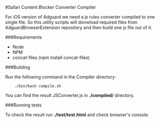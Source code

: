 #Safari Content Blocker Converter Compiler

For iOS version of Adguard we need a js rules converter compiled to one single file.
So this utility scripts will donwload required files from AdguardBrowserExtension repository and then build one js file out of it.

###Requirements

- Node 
- NPM
- concat-files (npm install concat-files)

###Building

Run the following command in the Compiler directory:
```
    ./bin/bash compile.sh
```

You can find the result JSConverter.js in **./compiled/** directory.

###Running tests

To check the result run **./test/test.html** and check browser's console.



